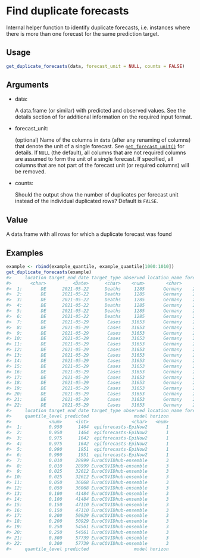 # Find duplicate forecasts

Internal helper function to identify duplicate forecasts, i.e. instances
where there is more than one forecast for the same prediction target.

## Usage

``` r
get_duplicate_forecasts(data, forecast_unit = NULL, counts = FALSE)
```

## Arguments

- data:

  A data.frame (or similar) with predicted and observed values. See the
  details section of for additional information on the required input
  format.

- forecast_unit:

  (optional) Name of the columns in `data` (after any renaming of
  columns) that denote the unit of a single forecast. See
  [`get_forecast_unit()`](https://epiforecasts.io/scoringutils/dev/reference/get_forecast_unit.md)
  for details. If `NULL` (the default), all columns that are not
  required columns are assumed to form the unit of a single forecast. If
  specified, all columns that are not part of the forecast unit (or
  required columns) will be removed.

- counts:

  Should the output show the number of duplicates per forecast unit
  instead of the individual duplicated rows? Default is `FALSE`.

## Value

A data.frame with all rows for which a duplicate forecast was found

## Examples

``` r
example <- rbind(example_quantile, example_quantile[1000:1010])
get_duplicate_forecasts(example)
#>     location target_end_date target_type observed location_name forecast_date
#>       <char>          <Date>      <char>    <num>        <char>        <Date>
#>  1:       DE      2021-05-22      Deaths     1285       Germany    2021-05-17
#>  2:       DE      2021-05-22      Deaths     1285       Germany    2021-05-17
#>  3:       DE      2021-05-22      Deaths     1285       Germany    2021-05-17
#>  4:       DE      2021-05-22      Deaths     1285       Germany    2021-05-17
#>  5:       DE      2021-05-22      Deaths     1285       Germany    2021-05-17
#>  6:       DE      2021-05-22      Deaths     1285       Germany    2021-05-17
#>  7:       DE      2021-05-29       Cases    31653       Germany    2021-05-10
#>  8:       DE      2021-05-29       Cases    31653       Germany    2021-05-10
#>  9:       DE      2021-05-29       Cases    31653       Germany    2021-05-10
#> 10:       DE      2021-05-29       Cases    31653       Germany    2021-05-10
#> 11:       DE      2021-05-29       Cases    31653       Germany    2021-05-10
#> 12:       DE      2021-05-29       Cases    31653       Germany    2021-05-10
#> 13:       DE      2021-05-29       Cases    31653       Germany    2021-05-10
#> 14:       DE      2021-05-29       Cases    31653       Germany    2021-05-10
#> 15:       DE      2021-05-29       Cases    31653       Germany    2021-05-10
#> 16:       DE      2021-05-29       Cases    31653       Germany    2021-05-10
#> 17:       DE      2021-05-29       Cases    31653       Germany    2021-05-10
#> 18:       DE      2021-05-29       Cases    31653       Germany    2021-05-10
#> 19:       DE      2021-05-29       Cases    31653       Germany    2021-05-10
#> 20:       DE      2021-05-29       Cases    31653       Germany    2021-05-10
#> 21:       DE      2021-05-29       Cases    31653       Germany    2021-05-10
#> 22:       DE      2021-05-29       Cases    31653       Germany    2021-05-10
#>     location target_end_date target_type observed location_name forecast_date
#>     quantile_level predicted                 model horizon
#>              <num>     <int>                <char>   <num>
#>  1:          0.950      1464  epiforecasts-EpiNow2       1
#>  2:          0.950      1464  epiforecasts-EpiNow2       1
#>  3:          0.975      1642  epiforecasts-EpiNow2       1
#>  4:          0.975      1642  epiforecasts-EpiNow2       1
#>  5:          0.990      1951  epiforecasts-EpiNow2       1
#>  6:          0.990      1951  epiforecasts-EpiNow2       1
#>  7:          0.010     28999 EuroCOVIDhub-ensemble       3
#>  8:          0.010     28999 EuroCOVIDhub-ensemble       3
#>  9:          0.025     32612 EuroCOVIDhub-ensemble       3
#> 10:          0.025     32612 EuroCOVIDhub-ensemble       3
#> 11:          0.050     36068 EuroCOVIDhub-ensemble       3
#> 12:          0.050     36068 EuroCOVIDhub-ensemble       3
#> 13:          0.100     41484 EuroCOVIDhub-ensemble       3
#> 14:          0.100     41484 EuroCOVIDhub-ensemble       3
#> 15:          0.150     47110 EuroCOVIDhub-ensemble       3
#> 16:          0.150     47110 EuroCOVIDhub-ensemble       3
#> 17:          0.200     50929 EuroCOVIDhub-ensemble       3
#> 18:          0.200     50929 EuroCOVIDhub-ensemble       3
#> 19:          0.250     54561 EuroCOVIDhub-ensemble       3
#> 20:          0.250     54561 EuroCOVIDhub-ensemble       3
#> 21:          0.300     57739 EuroCOVIDhub-ensemble       3
#> 22:          0.300     57739 EuroCOVIDhub-ensemble       3
#>     quantile_level predicted                 model horizon
```
